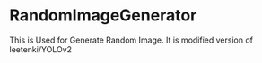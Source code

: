 # RandomImageGenerator
This is Used for Generate Random Image. It is modified version of leetenki/YOLOv2
